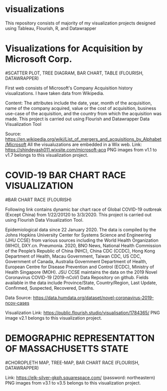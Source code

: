 # visualizations
This repository consists of majority of my visualization projects designed using Tableau, Flourish, R, and Datawrapper

# Visualizations for Acquisition by Microsoft Corp.
#SCATTER PLOT, TREE DIAGRAM, BAR CHART, TABLE (FLOURISH, DATAWRAPPER)

First web consists of Microsoft's Company Acquisition history visualizations. I have taken data from Wikipedia.

Content: The attributes include the date, year, month of the acquisition, name of the company acquired, value or the cost of acquisition, business use-case of the acquisition, and the country from which the acquisition was made.
This project is carried out using Flourish and Datawrapper Data Visualization Tool

Source: https://en.wikipedia.org/wiki/List_of_mergers_and_acquisitions_by_Alphabet/Microsoft
All the visualuzations are embedded in a Wix web. Link: https://shindeyash011.wixsite.com/microsoft-acq
PNG images from v1.1 to v1.7 belongs to this visualization project.


# COVID-19 BAR CHART RACE VISUALIZATION
#BAR CHART RACE (FLOURISH)

Following link contains dynamic bar chart race of Global COVID-19 outbreak (Except China) from 1/22/20120 to 3/3/2020.
This project is carried out using Flourish Data Visualization Tool.

Epidemiological data since 22 January 2020. The data is compiled by the Johns Hopkins University Center for Systems Science and Engineering (JHU CCSE) from various sources including the World Health Organization (WHO), DXY.cn. Pneumonia. 2020, BNO News, National Health Commission of the People’s Republic of China (NHC), China CDC (CCDC), Hong Kong Department of Health, Macau Government, Taiwan CDC, US CDC, Government of Canada, Australia Government Department of Health, European Centre for Disease Prevention and Control (ECDC), Ministry of Health Singapore (MOH). JSU CCSE maintains the data on the 2019 Novel Coronavirus COVID-19 (2019-nCoV) Data Repository on github. Fields available in the data include Province/State, Country/Region, Last Update, Confirmed, Suspected, Recovered, Deaths.


Data Source: https://data.humdata.org/dataset/novel-coronavirus-2019-ncov-cases

Visualization Link: https://public.flourish.studio/visualisation/1784365/
PNG image v2.1 belongs to this visualization project.


# DEMOGRAPHIC REPRESENTATTON OF MASSACHUSETTS STATE
#CHOROPLETH MAP, TREE-MAP, BAR CHART RACE (FLOURISH, DATAWRAPPER)


Link: https://elk-silver-gkph.squarespace.com/ (password: northeastern)
PNG images from v3.1 to v3.5 belongs to this visualization project.
